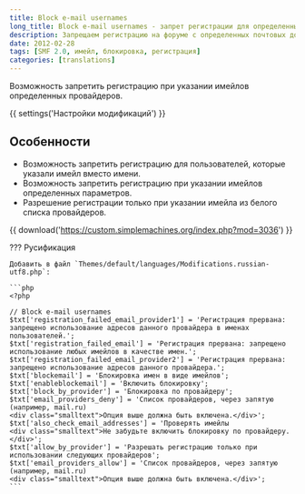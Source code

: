 ```yaml
---
title: Block e-mail usernames
long_title: Block e-mail usernames - запрет регистрации для определенных имейлов
description: Запрещаем регистрацию на форуме с определенных почтовых доменов.
date: 2012-02-28
tags: [SMF 2.0, имейл, блокировка, регистрация]
categories: [translations]
---
```


Возможность запретить регистрацию при указании имейлов определенных провайдеров.

<!-- more -->

{{ settings('Настройки модификаций') }}

## Особенности

* Возможность запретить регистрацию для пользователей, которые указали имейл вместо имени.
* Возможность запретить регистрацию при указании имейлов определенных параметров.
* Разрешение регистрации только при указании имейла из белого списка провайдеров.

{{ download('https://custom.simplemachines.org/index.php?mod=3036') }}

??? Русификация

    Добавить в файл `Themes/default/languages/Modifications.russian-utf8.php`:

    ```php
    <?php

    // Block e-mail usernames
    $txt['registration_failed_email_provider1'] = 'Регистрация прервана: запрещено использование адресов данного провайдера в именах пользователей.';
    $txt['registration_failed_email'] = 'Регистрация прервана: запрещено использование любых имейлов в качестве имен.';
    $txt['registration_failed_email_provider2'] = 'Регистрация прервана: запрещено использование адресов данного провайдера.';
    $txt['blockemail'] = 'Блокировка имен в виде имейлов';
    $txt['enableblockemail'] = 'Включить блокировку';
    $txt['block_by_provider'] = 'Блокировка по провайдеру';
    $txt['email_providers_deny'] = 'Список провайдеров, через запятую (например, mail.ru)
    <div class="smalltext">Опция выше должна быть включена.</div>';
    $txt['also_check_email_addresses'] = 'Проверять имейлы
    <div class="smalltext">Не забудьте включить блокировку по провайдеру.</div>';
    $txt['allow_by_provider'] = 'Разрешать регистрацию только при использовании следующих провайдеров';
    $txt['email_providers_allow'] = 'Список провайдеров, через запятую (например, mail.ru)
    <div class="smalltext">Опция выше должна быть включена.</div>';
    ```
